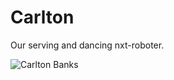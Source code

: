 # Carlton
Our serving and dancing nxt-roboter.


![Carlton Banks](http://vignette2.wikia.nocookie.net/p__/images/b/b0/Alfonso_ribeiro.png/revision/latest?cb=20141022233329&path-prefix=protagonist)
